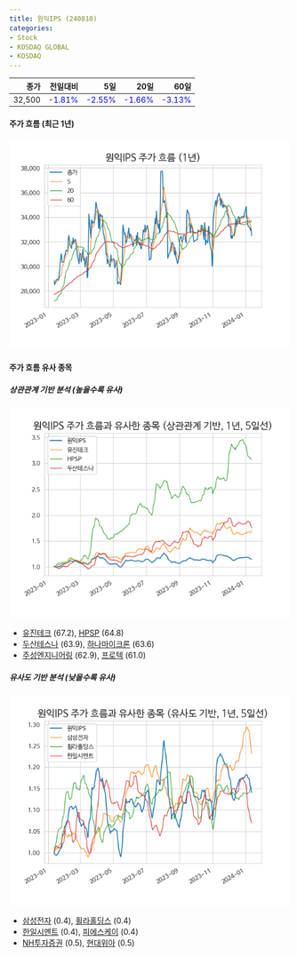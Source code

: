 ```yaml
---
title: 원익IPS (240810)
categories:
- Stock
- KOSDAQ GLOBAL
- KOSDAQ
---
```


|종가|전일대비|5일|20일|60일|
|---:|-------:|--:|---:|---:|
|32,500|<span style="color: blue">-1.81%</span>|<span style="color: blue">-2.55%</span>|<span style="color: blue">-1.66%</span>|<span style="color: blue">-3.13%</span>|

<!-- more -->


#### 주가 흐름 (최근 1년)
![240810](/assets/images/stock/240810.png)


#### 주가 흐름 유사 종목


##### 상관관계 기반 분석 (높을수록 유사)
![240810](/assets/images/stock/240810_corr.png)
- [유진테크](/084370/) (67.2), [HPSP](/403870/) (64.8)
- [두산테스나](/131970/) (63.9), [하나마이크론](/067310/) (63.6)
- [주성엔지니어링](/036930/) (62.9), [프로텍](/053610/) (61.0)


##### 유사도 기반 분석 (낮을수록 유사)	
![240810](/assets/images/stock/240810_sim.png)
- [삼성전자](/005930/) (0.4), [휠라홀딩스](/081660/) (0.4)
- [한일시멘트](/300720/) (0.4), [피에스케이](/319660/) (0.4)
- [NH투자증권](/005940/) (0.5), [현대위아](/011210/) (0.5)